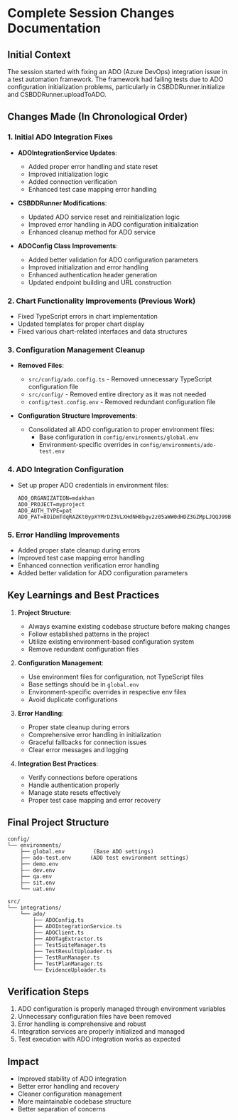 # Complete Session Changes Documentation

## Initial Context
The session started with fixing an ADO (Azure DevOps) integration issue in a test automation framework. The framework had failing tests due to ADO configuration initialization problems, particularly in CSBDDRunner.initialize and CSBDDRunner.uploadToADO.

## Changes Made (In Chronological Order)

### 1. Initial ADO Integration Fixes
- **ADOIntegrationService Updates**:
  - Added proper error handling and state reset
  - Improved initialization logic
  - Added connection verification
  - Enhanced test case mapping error handling

- **CSBDDRunner Modifications**:
  - Updated ADO service reset and reinitialization logic
  - Improved error handling in ADO configuration initialization
  - Enhanced cleanup method for ADO service

- **ADOConfig Class Improvements**:
  - Added better validation for ADO configuration parameters
  - Improved initialization and error handling
  - Enhanced authentication header generation
  - Updated endpoint building and URL construction

### 2. Chart Functionality Improvements (Previous Work)
- Fixed TypeScript errors in chart implementation
- Updated templates for proper chart display
- Fixed various chart-related interfaces and data structures

### 3. Configuration Management Cleanup
- **Removed Files**:
  - `src/config/ado.config.ts` - Removed unnecessary TypeScript configuration file
  - `src/config/` - Removed entire directory as it was not needed
  - `config/test.config.env` - Removed redundant configuration file

- **Configuration Structure Improvements**:
  - Consolidated all ADO configuration to proper environment files:
    - Base configuration in `config/environments/global.env`
    - Environment-specific overrides in `config/environments/ado-test.env`

### 4. ADO Integration Configuration
- Set up proper ADO credentials in environment files:
  ```env
  ADO_ORGANIZATION=mdakhan
  ADO_PROJECT=myproject
  ADO_AUTH_TYPE=pat
  ADO_PAT=8OiDmTdqRAZKt0ypXYMrDZ3VLXHdNH8bgv2z05aWW0dHDZ3GZMpLJQQJ99BFACAAAAAAAAAAAAASAZDO2YnU
  ```

### 5. Error Handling Improvements
- Added proper state cleanup during errors
- Improved test case mapping error handling
- Enhanced connection verification error handling
- Added better validation for ADO configuration parameters

## Key Learnings and Best Practices

1. **Project Structure**:
   - Always examine existing codebase structure before making changes
   - Follow established patterns in the project
   - Utilize existing environment-based configuration system
   - Remove redundant configuration files

2. **Configuration Management**:
   - Use environment files for configuration, not TypeScript files
   - Base settings should be in `global.env`
   - Environment-specific overrides in respective env files
   - Avoid duplicate configurations

3. **Error Handling**:
   - Proper state cleanup during errors
   - Comprehensive error handling in initialization
   - Graceful fallbacks for connection issues
   - Clear error messages and logging

4. **Integration Best Practices**:
   - Verify connections before operations
   - Handle authentication properly
   - Manage state resets effectively
   - Proper test case mapping and error recovery

## Final Project Structure
```
config/
└── environments/
    ├── global.env         (Base ADO settings)
    ├── ado-test.env      (ADO test environment settings)
    ├── demo.env
    ├── dev.env
    ├── qa.env
    ├── sit.env
    └── uat.env

src/
└── integrations/
    └── ado/
        ├── ADOConfig.ts
        ├── ADOIntegrationService.ts
        ├── ADOClient.ts
        ├── ADOTagExtractor.ts
        ├── TestSuiteManager.ts
        ├── TestResultUploader.ts
        ├── TestRunManager.ts
        ├── TestPlanManager.ts
        └── EvidenceUploader.ts
```

## Verification Steps
1. ADO configuration is properly managed through environment variables
2. Unnecessary configuration files have been removed
3. Error handling is comprehensive and robust
4. Integration services are properly initialized and managed
5. Test execution with ADO integration works as expected

## Impact
- Improved stability of ADO integration
- Better error handling and recovery
- Cleaner configuration management
- More maintainable codebase structure
- Better separation of concerns 